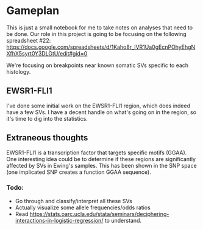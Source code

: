 # Gameplan

This is just a small notebook for me to take notes on analyses that need to be done. Our role in this project is going to be focusing on the following spreadsheet #22: https://docs.google.com/spreadsheets/d/1Kaho8r_lVR1Ua0gEcnPOhyEhgNXfhX5syrt0Y3DLGtU/edit#gid=0

We're focusing on breakpoints near known somatic SVs specific to each histology.

## EWSR1-FLI1

I've done some initial work on the EWSR1-FLI1 region, which does indeed have a few SVs. I have a decent handle on what's going on in the region, so it's time to dig into the statistics.

## Extraneous thoughts

EWSR1-FLI1 is a transcription factor that targets specific motifs (GGAA). One interesting idea could be to determine if these regions are significantly affected by SVs in Ewing's samples. This has been shown in the SNP space (one implicated SNP creates a function GGAA sequence).

### Todo:

- Go through and classify/interpret all these SVs
- Actually visualize some allele frequencies/odds ratios
- Read https://stats.oarc.ucla.edu/stata/seminars/deciphering-interactions-in-logistic-regression/ to understand.
